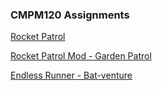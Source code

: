 ### CMPM120 Assignments

[Rocket Patrol](https://asbruce.github.io/CMPM120/RocketPatrol/)

[Rocket Patrol Mod - Garden Patrol](https://asbruce.github.io/CMPM120/RocketPatrolMod/)

[Endless Runner - Bat-venture](https://asbruce.github.io/CMPM120/EndlessRunner/)
